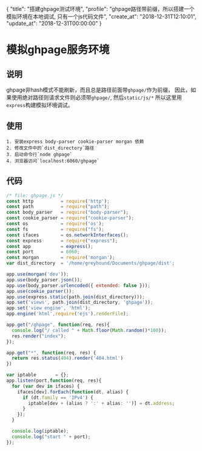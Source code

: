 {
  "title": "搭建ghpage测试环境",
  "profile": "ghpage路径带前缀，所以搭建一个模拟环境在本地调试, 只有一个js代码文件",
  "create_at": "2018-12-31T12:10:01",
  "update_at": "2018-12-31T00:00:00"
}
# 模拟ghpage服务环境

## 说明
ghpage非hash模式不能刷新，而且总是路径前面带`ghpage/`作为前缀，
因此，如果使用绝对路径则请求文件则必须带`ghpage/`, 然后`static/js/*`
所以这里用`express`构建模拟环境调试。

## 使用
```
1. 安装express body-parser cookie-parser morgan 依赖
2. 修改文件中的`dist_directory`路径
3. 启动命令行`node ghpage`
4. 浏览器访问`localhost:6060/ghpage`
```

## 代码
```javascript
/* file: ghpage.js */
const http          = require('http');
const path          = require("path");
const body_parser   = require("body-parser");
const cookie_parser = require("cookie-parser");
const os            = require('os');
const fs            = require("fs");
const ifaces        = os.networkInterfaces();
const express       = require("express");
const app           = express();
const port          = 6060;
const morgan        = require('morgan');
var dist_directory  = '/home/greyhound/Documents/ghpage/dist';

app.use(morgan('dev'));
app.use(body_parser.json());
app.use(body_parser.urlencoded({ extended: false }));
app.use(cookie_parser());
app.use(express.static(path.join(dist_directory)));
app.set('views', path.join(dist_directory, 'ghpage'));
app.set('view engine', 'html');
app.engine('html',require('ejs').renderFile);

app.get("/ghpage", function(req, res){
  console.log("/ called " + Math.floor(Math.random()*100));
  res.render("index");
});

app.get("*", function(req, res) {
  return res.status(404).render('404.html')
})

var iptable       = {};
app.listen(port,function(req, res){
  for (var dev in ifaces) {
    ifaces[dev].forEach(function(dt, alias) {
      if (dt.family == 'IPv4') {
        iptable[dev + (alias ? ':' + alias: '')] = dt.address;
      }
    });
  }

  console.log(iptable);
  console.log("start " + port);
});
```
